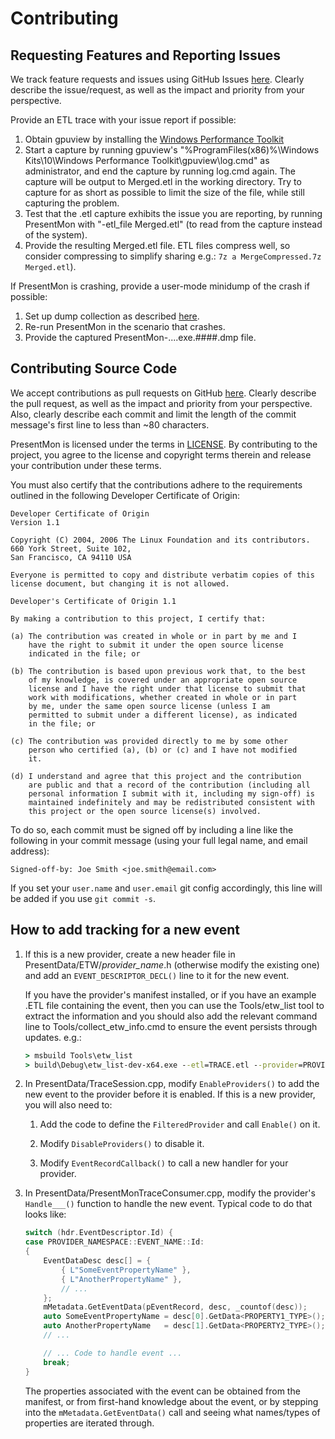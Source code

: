 # Contributing

## Requesting Features and Reporting Issues

We track feature requests and issues using GitHub Issues [here](https://github.com/GameTechDev/PresentMon/issues).  Clearly describe the issue/request, as well as the impact and priority from your perspective.

Provide an ETL trace with your issue report if possible:

1. Obtain gpuview by installing the [Windows Performance Toolkit](https://www.google.com/search?q=windows+performance+toolkit+download&btnI)
2. Start a capture by running gpuview's "%ProgramFiles(x86)%\Windows Kits\10\Windows Performance Toolkit\gpuview\log.cmd" as administrator, and end the capture by running log.cmd again. The capture will be output to Merged.etl in the working directory.  Try to capture for as short as possible to limit the size of the file, while still capturing the problem.
3. Test that the .etl capture exhibits the issue you are reporting, by running PresentMon with "-etl_file Merged.etl" (to read from the capture instead of the system).
4. Provide the resulting Merged.etl file.  ETL files compress well, so consider compressing to simplify sharing e.g.: `7z a MergeCompressed.7z Merged.etl`).

If PresentMon is crashing, provide a user-mode minidump of the crash if possible:

1. Set up dump collection as described [here](https://docs.microsoft.com/en-us/windows/win32/wer/collecting-user-mode-dumps).
2. Re-run PresentMon in the scenario that crashes.
3. Provide the captured PresentMon-....exe.####.dmp file.

## Contributing Source Code

We accept contributions as pull requests on GitHub [here](https://github.com/GameTechDev/PresentMon/pulls). Clearly describe the pull request, as well as the impact and priority from your perspective.  Also, clearly describe each commit and limit the length of the commit message's first line to less than ~80 characters.

PresentMon is licensed under the terms in [LICENSE](https://github.com/GameTechDev/PresentMon/blob/main/LICENSE.txt). By contributing to the project, you agree to the license and copyright terms therein and release your contribution under these terms.

You must also certify that the contributions adhere to the requirements outlined in the following Developer Certificate of Origin:

```text
Developer Certificate of Origin
Version 1.1

Copyright (C) 2004, 2006 The Linux Foundation and its contributors.
660 York Street, Suite 102,
San Francisco, CA 94110 USA

Everyone is permitted to copy and distribute verbatim copies of this
license document, but changing it is not allowed.

Developer's Certificate of Origin 1.1

By making a contribution to this project, I certify that:

(a) The contribution was created in whole or in part by me and I
    have the right to submit it under the open source license
    indicated in the file; or

(b) The contribution is based upon previous work that, to the best
    of my knowledge, is covered under an appropriate open source
    license and I have the right under that license to submit that
    work with modifications, whether created in whole or in part
    by me, under the same open source license (unless I am
    permitted to submit under a different license), as indicated
    in the file; or

(c) The contribution was provided directly to me by some other
    person who certified (a), (b) or (c) and I have not modified
    it.

(d) I understand and agree that this project and the contribution
    are public and that a record of the contribution (including all
    personal information I submit with it, including my sign-off) is
    maintained indefinitely and may be redistributed consistent with
    this project or the open source license(s) involved.
```

To do so, each commit must be signed off by including a line like the following in your commit message (using your full legal name, and email address):

```text
Signed-off-by: Joe Smith <joe.smith@email.com>
```

If you set your `user.name` and `user.email` git config accordingly, this line will be added if you use `git commit -s`.

## How to add tracking for a new event

1. If this is a new provider, create a new header file in
   PresentData/ETW/_provider\_name_.h (otherwise modify the existing one) and
   add an `EVENT_DESCRIPTOR_DECL()` line to it for the new event.

   If you have the provider's manifest installed, or if you have an example
   .ETL file containing the event, then you can use the Tools/etw\_list tool to
   extract the information and you should also add the relevant command line to
   Tools/collect\_etw\_info.cmd to ensure the event persists through updates.
   e.g.:

    ```bat
    > msbuild Tools\etw_list
    > build\Debug\etw_list-dev-x64.exe --etl=TRACE.etl --provider=PROVIDER_NAME --event=* --no_event_structs
    ```

2. In PresentData/TraceSession.cpp, modify `EnableProviders()` to add the new
   event to the provider before it is enabled.  If this is a new provider, you
   will also need to:

    1. Add the code to define the `FilteredProvider` and call `Enable()` on it.

    2. Modify `DisableProviders()` to disable it.

    3. Modify `EventRecordCallback()` to call a new handler for your provider.

3. In PresentData/PresentMonTraceConsumer.cpp, modify the provider's
   `Handle___()` function to handle the new event.  Typical code to do that
    looks like:

    ```cpp
    switch (hdr.EventDescriptor.Id) {
    case PROVIDER_NAMESPACE::EVENT_NAME::Id:
    {
        EventDataDesc desc[] = {
            { L"SomeEventPropertyName" },
            { L"AnotherPropertyName" },
            // ...
        };
        mMetadata.GetEventData(pEventRecord, desc, _countof(desc));
        auto SomeEventPropertyName = desc[0].GetData<PROPERTY1_TYPE>();
        auto AnotherPropertyName   = desc[1].GetData<PROPERTY2_TYPE>();
        // ...

        // ... Code to handle event ...
        break;
    }
    ```

    The properties associated with the event can be obtained from the manifest,
    or from first-hand knowledge about the event, or by stepping into the
    `mMetadata.GetEventData()` call and seeing what names/types of properties are
    iterated through.
